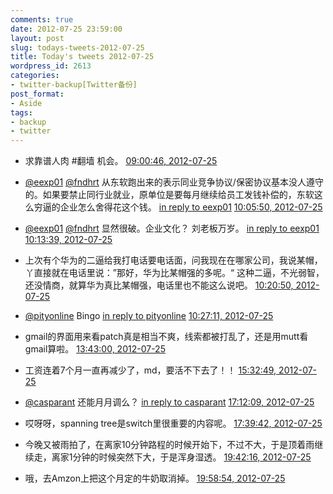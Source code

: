 ```yaml
---
comments: true
date: 2012-07-25 23:59:00
layout: post
slug: todays-tweets-2012-07-25
title: Today's tweets 2012-07-25
wordpress_id: 2613
categories:
- twitter-backup[Twitter备份]
post_format:
- Aside
tags:
- backup
- twitter
---
```





  * 求靠谱人肉 #翻墙 机会。 [09:00:46, 2012-07-25](http://twitter.com/gfrog/statuses/227931365365121024)





  * [@eexp01](http://twitter.com/eexp01) [@fndhrt](http://twitter.com/fndhrt) 从东软跑出来的表示同业竞争协议/保密协议基本没人遵守的。如果要禁止同行业就业，原单位是要每月继续给员工发钱补偿的，东软这么穷逼的企业怎么舍得花这个钱。 [in reply to eexp01](http://twitter.com/eexp01/statuses/227942163630141440) [10:05:50, 2012-07-25](http://twitter.com/gfrog/statuses/227947738887761921)





  * [@eexp01](http://twitter.com/eexp01) [@fndhrt](http://twitter.com/fndhrt) 显然很破。企业文化？ 刘老板万岁。 [in reply to eexp01](http://twitter.com/eexp01/statuses/227949485127507968) [10:13:39, 2012-07-25](http://twitter.com/gfrog/statuses/227949703575265281)





  * 上次有个华为的二逼给我打电话要电话面，问我现在在哪家公司，我说某帽，丫直接就在电话里说：”那好，华为比某帽强的多呢。“ 这种二逼，不光弱智，还没情商，就算华为真比某帽强，电话里也不能这么说吧。 [10:20:50, 2012-07-25](http://twitter.com/gfrog/statuses/227951514008834048)





  * [@pityonline](http://twitter.com/pityonline) Bingo [in reply to pityonline](http://twitter.com/pityonline/statuses/227952267234533376) [10:27:11, 2012-07-25](http://twitter.com/gfrog/statuses/227953109509484544)





  * gmail的界面用来看patch真是相当不爽，线索都被打乱了，还是用mutt看gmail算啦。 [13:43:00, 2012-07-25](http://twitter.com/gfrog/statuses/228002388362010624)





  * 工资连着7个月一直再减少了，md，要活不下去了！！ [15:32:49, 2012-07-25](http://twitter.com/gfrog/statuses/228030025910321153)





  * [@casparant](http://twitter.com/casparant) 还能月月调么？ [in reply to casparant](http://twitter.com/casparant/statuses/228052283903070208) [17:12:09, 2012-07-25](http://twitter.com/gfrog/statuses/228055022599032832)





  * 哎呀呀，spanning tree是switch里很重要的内容呢。 [17:39:42, 2012-07-25](http://twitter.com/gfrog/statuses/228061957855514625)





  * 今晚又被雨拍了，在离家10分钟路程的时候开始下，不过不大，于是顶着雨继续走，离家1分钟的时候突然下大，于是浑身湿透。 [19:42:16, 2012-07-25](http://twitter.com/gfrog/statuses/228092800657395712)





  * 哦，去Amzon上把这个月定的牛奶取消掉。 [19:58:54, 2012-07-25](http://twitter.com/gfrog/statuses/228096989689171968)




